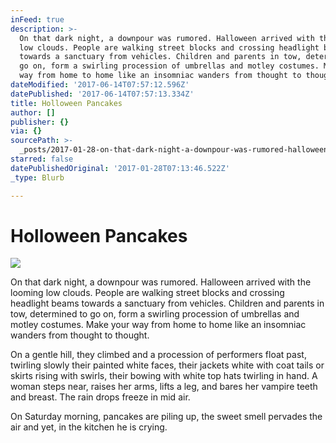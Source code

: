 ```yaml
---
inFeed: true
description: >-
  On that dark night, a downpour was rumored. Halloween arrived with the looming
  low clouds. People are walking street blocks and crossing headlight beams
  towards a sanctuary from vehicles. Children and parents in tow, determined to
  go on, form a swirling procession of umbrellas and motley costumes. Make your
  way from home to home like an insomniac wanders from thought to thought.
dateModified: '2017-06-14T07:57:12.596Z'
datePublished: '2017-06-14T07:57:13.334Z'
title: Holloween Pancakes
author: []
publisher: {}
via: {}
sourcePath: >-
  _posts/2017-01-28-on-that-dark-night-a-downpour-was-rumored-halloween-arrive.md
starred: false
datePublishedOriginal: '2017-01-28T07:13:46.522Z'
_type: Blurb

---
```

# Holloween Pancakes
![](https://the-grid-user-content.s3-us-west-2.amazonaws.com/8bdfc8c0-0858-4d5d-b31a-8356892d77f4.jpg)

On that dark night, a downpour was rumored. Halloween arrived with the looming low clouds. People are walking street blocks and crossing headlight beams towards a sanctuary from vehicles. Children and parents in tow, determined to go on, form a swirling procession of umbrellas and motley costumes. Make your way from home to home like an insomniac wanders from thought to thought.

On a gentle hill, they climbed and a procession of performers float past, twirling slowly their painted white faces, their jackets white with coat tails or skirts rising with swirls, their bowing with white top hats twirling in hand. A woman steps near, raises her arms, lifts a leg, and bares her vampire teeth and breast. The rain drops freeze in mid air.

On Saturday morning, pancakes are piling up, the sweet smell pervades the air and yet, in the kitchen he is crying.